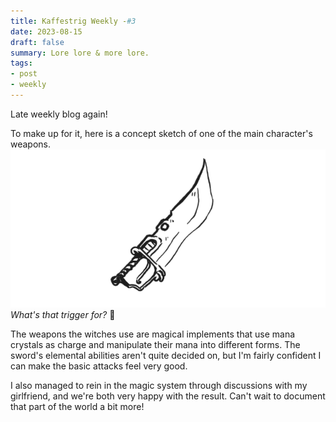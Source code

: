 ```yaml
---
title: Kaffestrig Weekly -#3
date: 2023-08-15
draft: false
summary: Lore lore & more lore.
tags:
- post
- weekly
---
```

Late weekly blog again!

To make up for it, here is a concept sketch of one of the main character's weapons.
![Sword](/images/sword.png)
*What's that trigger for?* 🤔

The weapons the witches use are magical implements that use mana crystals as charge and manipulate their mana into different forms. The sword's elemental abilities aren't quite decided on, but I'm fairly confident I can make the basic attacks feel very good.

I also managed to rein in the magic system through discussions with my girlfriend, and we're both very happy with the result. Can't wait to document that part of the world a bit more!